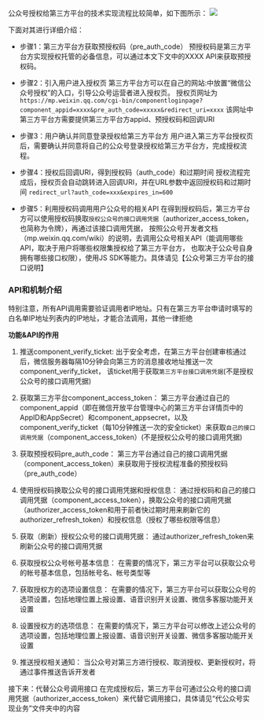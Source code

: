 公众号授权给第三方平台的技术实现流程比较简单，如下图所示：
![](https://res.wx.qq.com/open/zh_CN/htmledition/res/img/pic/plugin/account_abstrace_22168b9.png)

下面对其进行详细介绍：

- 步骤1：第三方平台方获取预授权码（pre_auth_code）
预授权码是第三方平台方实现授权托管的必备信息，可以通过本文下文中的XXXX API来获取预授权码。

- 步骤2：引入用户进入授权页
第三方平台方可以在自己的网站:中放置“微信公众号授权”的入口，引导公众号运营者进入授权页。
授权页网址为
`https://mp.weixin.qq.com/cgi-bin/componentloginpage?component_appid=xxxx&pre_auth_code=xxxxx&redirect_uri=xxxx`
该网址中第三方平台方需要提供第三方平台方appid、预授权码和回调URI

- 步骤3：用户确认并同意登录授权给第三方平台方
用户进入第三方平台授权页后，需要确认并同意将自己的公众号登录授权给第三方平台方，完成授权流程。

- 步骤4：授权后回调URI，得到授权码（auth_code）和过期时间
授权流程完成后，授权页会自动跳转进入回调URI，并在URL参数中返回授权码和过期时间
`redirect_url?auth_code=xxx&expires_in=600`

- 步骤5：利用授权码调用用户公众号的相关API
在得到授权码后，第三方平台方可以使用授权码换取`授权公众号的接口调用凭据`（authorizer_access_token，也简称为令牌），再通过该接口调用凭据，
按照公众号开发者文档（mp.weixin.qq.com/wiki）的说明，去调用公众号相关API（能调用哪些API，取决于用户将哪些权限集授权给了第三方平台方，
也取决于公众号自身拥有哪些接口权限），使用JS SDK等能力。具体请见【公众号第三方平台的接口说明】

### API和机制介绍
特别注意，所有API调用需要验证调用者IP地址。只有在第三方平台申请时填写的白名单IP地址列表内的IP地址，才能合法调用，其他一律拒绝

**功能&API的作用**

1. 推送component_verify_ticket:
出于安全考虑，在第三方平台创建审核通过后，微信服务器每隔10分钟会向第三方的消息接收地址推送一次component_verify_ticket，
该ticket用于获取`第三方平台接口调用凭据`(不是授权公众号的接口调用凭据)

2. 获取第三方平台component_access_token：
第三方平台通过自己的component_appid（即在微信开放平台管理中心的第三方平台详情页中的AppID和AppSecret）和component_appsecret，以及component_verify_ticket（每10分钟推送一次的安全ticket）来获取`自己的接口调用凭据`（component_access_token）(不是授权公众号的接口调用凭据)

3. 获取预授权码pre_auth_code：
第三方平台通过自己的接口调用凭据（component_access_token）来获取用于授权流程准备的预授权码（pre_auth_code）

4. 使用授权码换取公众号的接口调用凭据和授权信息：
通过授权码和自己的接口调用凭据（component_access_token），换取公众号的接口调用凭据（authorizer_access_token和用于前者快过期时用来刷新它的authorizer_refresh_token）和授权信息（授权了哪些权限等信息）

5. 获取（刷新）授权公众号的接口调用凭据：
通过authorizer_refresh_token来刷新公众号的接口调用凭据

6. 获取授权公众号帐号基本信息：
在需要的情况下，第三方平台可以获取公众号的帐号基本信息，包括帐号名、帐号类型等

7. 获取授权方的选项设置信息：
在需要的情况下，第三方平台可以获取公众号的选项设置，包括地理位置上报设置、语音识别开关设置、微信多客服功能开关设置

8. 设置授权方的选项信息：
在需要的情况下，第三方平台可以修改上述公众号的选项设置，包括地理位置上报设置、语音识别开关设置、微信多客服功能开关设置

9. 推送授权相关通知：
当公众号对第三方进行授权、取消授权、更新授权时，将通过事件推送告诉开发者

接下来：代替公众号调用接口
在完成授权后，第三方平台可通过公众号的接口调用凭据（authorizer_access_token）来代替它调用接口，具体请见“代公众号实现业务”文件夹中的内容

